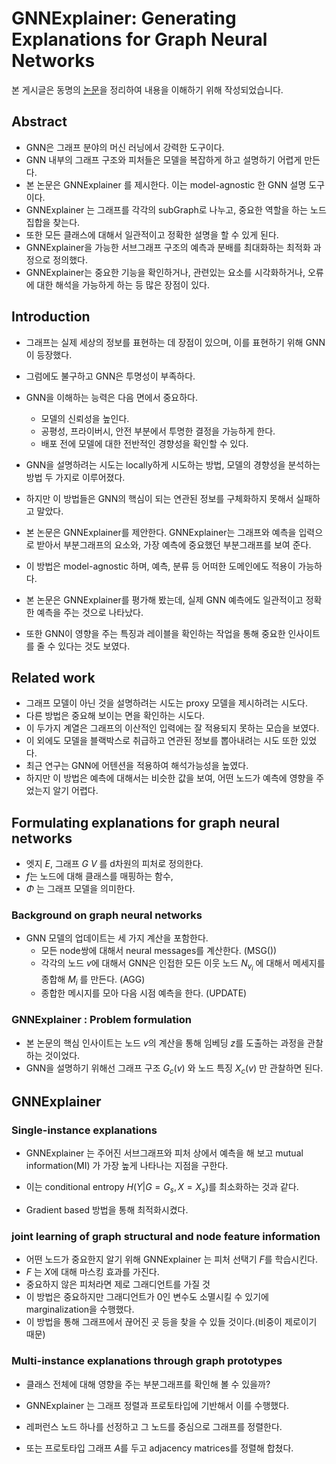 # GNNExplainer: Generating Explanations for Graph Neural Networks
본 게시글은 동명의 [논문](https://arxiv.org/abs/1903.03894)을 정리하여 내용을 이해하기 위해 작성되었습니다.



## Abstract

- GNN은 그래프 분야의 머신 러닝에서 강력한 도구이다.
- GNN 내부의 그래프 구조와 피처들은 모델을 복잡하게 하고 설명하기 어렵게 만든다.
- 본 논문은 GNNExplainer 를 제시한다. 이는 model-agnostic 한 GNN 설명 도구이다.
- GNNExplainer 는 그래프를 각각의 subGraph로 나누고, 중요한 역할을 하는 노드집합을 찾는다.
- 또한 모든 클래스에 대해서 일관적이고 정확한 설명을 할 수 있게 된다.
- GNNExplainer을 가능한 서브그래프 구조의 예측과 분배를 최대화하는 최적화 과정으로 정의했다.
- GNNExplainer는 중요한 기능을 확인하거나, 관련있는 요소를 시각화하거나, 오류에 대한 해석을 가능하게 하는 등 많은 장점이 있다.



## Introduction

- 그래프는 실제 세상의 정보를 표현하는 데 장점이 있으며, 이를 표현하기 위해 GNN이 등장했다.
- 그럼에도 불구하고 GNN은 투명성이 부족하다.
- GNN을 이해하는 능력은 다음 면에서 중요하다.
  - 모델의 신뢰성을 높인다.
  - 공평성, 프라이버시, 안전 부분에서 투명한 결정을 가능하게 한다.
  - 배포 전에 모델에 대한 전반적인 경향성을 확인할 수 있다.
- GNN을 설명하려는 시도는 locally하게 시도하는 방법, 모델의 경향성을 분석하는 방법 두 가지로 이루어졌다.
- 하지만 이 방법들은 GNN의 핵심이 되는 연관된 정보를 구체화하지 못해서 실패하고 말았다.



- 본 논문은 GNNExplainer를 제안한다. GNNExplainer는 그래프와 예측을 입력으로 받아서 부분그래프의 요소와, 가장 예측에 중요했던 부분그래프를 보여 준다.
- 이 방법은 model-agnostic 하며, 예측, 분류 등 어떠한 도메인에도 적용이 가능하다.
- 본 논문은 GNNExplainer를 평가해 봤는데, 실제 GNN 예측에도 일관적이고 정확한 예측을 주는 것으로 나타났다.
- 또한 GNN이 영향을 주는 특징과 레이블을 확인하는 작업을 통해 중요한 인사이트를 줄 수 있다는 것도 보였다.



## Related work

- 그래프 모델이 아닌 것을 설명하려는 시도는 proxy 모델을 제시하려는 시도다.
- 다른 방법은 중요해 보이는 면을 확인하는 시도다.
- 이 두가지 계열은 그래프의 이산적인 입력에는 잘 적용되지 못하는 모습을 보였다.
- 이 외에도 모델을 블랙박스로 취급하고 연관된 정보를 뽑아내려는 시도 또한 있었다.
- 최근 연구는 GNN에 어텐션을 적용하여 해석가능성을 높였다.
- 하지만 이 방법은 예측에 대해서는 비슷한 값을 보여, 어떤 노드가 예측에 영향을 주었는지 알기 어렵다.





## Formulating explanations for graph neural networks

- 엣지 $E$, 그래프 $G$ $V$ 를 d차원의 피처로 정의한다.
- $f$는 노드에 대해 클래스를 매핑하는 함수,
- $\Phi$ 는 그래프 모델을 의미한다.

### Background on graph neural networks

- GNN 모델의 업데이트는 세 가지 계산을 포함한다.
  - 모든 node쌍에 대해서 neural messages를 계산한다. (MSG())
  - 각각의 노드 $v$에 대해서 GNN은 인접한 모든 이웃 노드 $N_{v_{i}}$ 에 대해서 메세지를 종합해 $M_i$ 를 만든다. (AGG)
  - 종합한 메시지를 모아 다음 시점 예측을 한다. (UPDATE)



### GNNExplainer : Problem formulation

- 본 논문의 핵심 인사이트는 노드 $v$의 계산을 통해 임베딩 $z$를 도출하는 과정을 관찰하는 것이었다.
- GNN을 설명하기 위해선 그래프 구조 $G_c (v)$ 와 노드 특징 $X_c (v)$ 만 관찰하면 된다.





## GNNExplainer


### Single-instance explanations

- GNNExplainer 는 주어진 서브그래프와 피처 상에서 예측을 해 보고 mutual information(MI) 가 가장 높게 나타나는 지점을 구한다.

- 이는 conditional entropy $H(Y|G = G_s , X = X_s)$를 최소화하는 것과 같다.
- Gradient based 방법을 통해 최적화시켰다.



### joint learning of graph structural and node feature information

- 어떤 노드가 중요한지 알기 위해 GNNExplainer 는 피처 선택기 $F$를 학습시킨다.
- $F$ 는 $X$에 대해 마스킹 효과를 가진다. 
- 중요하지 않은 피처라면 제로 그래디언트를 가질 것
- 이 방법은 중요하지만 그래디언트가 0인 변수도 소멸시킬 수 있기에 marginalization을 수행했다.
- 이 방법을 통해 그래프에서 끊어진 곳 등을 찾을 수 있들 것이다.(비중이 제로이기 때문)



### Multi-instance explanations through graph prototypes

- 클래스 전체에 대해 영향을 주는 부분그래프를 확인해 볼 수 있을까?

- GNNExplainer 는 그래프 정렬과 프로토타입에 기반해서 이를 수행했다.

- 레퍼런스 노드 하나를 선정하고 그 노드를 중심으로 그래프를 정렬한다.

- 또는 프로토타입 그래프 $A$를 두고 adjacency matrices를 정렬해 합쳤다.

  